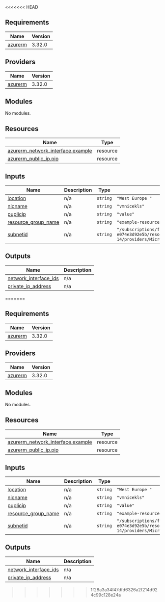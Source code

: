 <<<<<<< HEAD
## Requirements

| Name | Version |
|------|---------|
| <a name="requirement_azurerm"></a> [azurerm](#requirement\_azurerm) | 3.32.0 |

## Providers

| Name | Version |
|------|---------|
| <a name="provider_azurerm"></a> [azurerm](#provider\_azurerm) | 3.32.0 |

## Modules

No modules.

## Resources

| Name | Type |
|------|------|
| [azurerm_network_interface.example](https://registry.terraform.io/providers/hashicorp/azurerm/3.32.0/docs/resources/network_interface) | resource |
| [azurerm_public_ip.pip](https://registry.terraform.io/providers/hashicorp/azurerm/3.32.0/docs/resources/public_ip) | resource |

## Inputs

| Name | Description | Type | Default | Required |
|------|-------------|------|---------|:--------:|
| <a name="input_location"></a> [location](#input\_location) | n/a | `string` | `"West Europe "` | no |
| <a name="input_nicname"></a> [nicname](#input\_nicname) | n/a | `string` | `"vmnicekls"` | no |
| <a name="input_puplicip"></a> [puplicip](#input\_puplicip) | n/a | `string` | `"value"` | no |
| <a name="input_resource_group_name"></a> [resource\_group\_name](#input\_resource\_group\_name) | n/a | `string` | `"example-resources-14"` | no |
| <a name="input_subnetid"></a> [subnetid](#input\_subnetid) | n/a | `string` | `"/subscriptions/fff309a9-2887-407d-b64d-e074e3d92e5b/resourceGroups/example-resources-14/providers/Microsoft.Network/virtualNetworks/acctvn/subnets/acctsub"` | no |

## Outputs

| Name | Description |
|------|-------------|
| <a name="output_network_interface_ids"></a> [network\_interface\_ids](#output\_network\_interface\_ids) | n/a |
| <a name="output_private_ip_address"></a> [private\_ip\_address](#output\_private\_ip\_address) | n/a |
=======
## Requirements

| Name | Version |
|------|---------|
| <a name="requirement_azurerm"></a> [azurerm](#requirement\_azurerm) | 3.32.0 |

## Providers

| Name | Version |
|------|---------|
| <a name="provider_azurerm"></a> [azurerm](#provider\_azurerm) | 3.32.0 |

## Modules

No modules.

## Resources

| Name | Type |
|------|------|
| [azurerm_network_interface.example](https://registry.terraform.io/providers/hashicorp/azurerm/3.32.0/docs/resources/network_interface) | resource |
| [azurerm_public_ip.pip](https://registry.terraform.io/providers/hashicorp/azurerm/3.32.0/docs/resources/public_ip) | resource |

## Inputs

| Name | Description | Type | Default | Required |
|------|-------------|------|---------|:--------:|
| <a name="input_location"></a> [location](#input\_location) | n/a | `string` | `"West Europe "` | no |
| <a name="input_nicname"></a> [nicname](#input\_nicname) | n/a | `string` | `"vmnicekls"` | no |
| <a name="input_puplicip"></a> [puplicip](#input\_puplicip) | n/a | `string` | `"value"` | no |
| <a name="input_resource_group_name"></a> [resource\_group\_name](#input\_resource\_group\_name) | n/a | `string` | `"example-resources-14"` | no |
| <a name="input_subnetid"></a> [subnetid](#input\_subnetid) | n/a | `string` | `"/subscriptions/fff309a9-2887-407d-b64d-e074e3d92e5b/resourceGroups/example-resources-14/providers/Microsoft.Network/virtualNetworks/acctvn/subnets/acctsub"` | no |

## Outputs

| Name | Description |
|------|-------------|
| <a name="output_network_interface_ids"></a> [network\_interface\_ids](#output\_network\_interface\_ids) | n/a |
| <a name="output_private_ip_address"></a> [private\_ip\_address](#output\_private\_ip\_address) | n/a |
>>>>>>> 1f28a3a34f47dfd6326a2f214d924c99c128e24a
